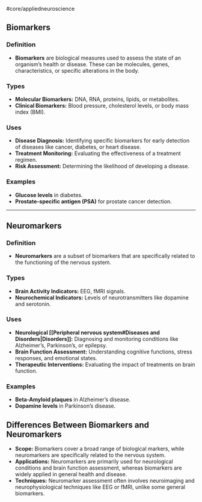 #core/appliedneuroscience

## Biomarkers

### Definition

- **Biomarkers** are biological measures used to assess the state of an organism’s health or disease. These can be molecules, genes, characteristics, or specific alterations in the body.

### Types

- **Molecular Biomarkers:** DNA, RNA, proteins, lipids, or metabolites.
- **Clinical Biomarkers:** Blood pressure, cholesterol levels, or body mass index (BMI).

### Uses

- **Disease Diagnosis:** Identifying specific biomarkers for early detection of diseases like cancer, diabetes, or heart disease.
- **Treatment Monitoring:** Evaluating the effectiveness of a treatment regimen.
- **Risk Assessment:** Determining the likelihood of developing a disease.

### Examples

- **Glucose levels** in diabetes.
- **Prostate-specific antigen (PSA)** for prostate cancer detection.

---

## Neuromarkers

### Definition

- **Neuromarkers** are a subset of biomarkers that are specifically related to the functioning of the nervous system.

### Types

- **Brain Activity Indicators:** EEG, fMRI signals.
- **Neurochemical Indicators:** Levels of neurotransmitters like dopamine and serotonin.

### Uses

- **Neurological [[Peripheral nervous system#Diseases and Disorders|Disorders]]:** Diagnosing and monitoring conditions like Alzheimer’s, Parkinson’s, or epilepsy.
- **Brain Function Assessment:** Understanding cognitive functions, stress responses, and emotional states.
- **Therapeutic Interventions:** Evaluating the impact of treatments on brain function.

### Examples

- **Beta-Amyloid plaques** in Alzheimer’s disease.
- **Dopamine levels** in Parkinson’s disease.

## Differences Between Biomarkers and Neuromarkers

- **Scope:** Biomarkers cover a broad range of biological markers, while neuromarkers are specifically related to the nervous system.
- **Applications:** Neuromarkers are primarily used for neurological conditions and brain function assessment, whereas biomarkers are widely applied in general health and disease.
- **Techniques:** Neuromarker assessment often involves neuroimaging and neurophysiological techniques like EEG or fMRI, unlike some general biomarkers.
